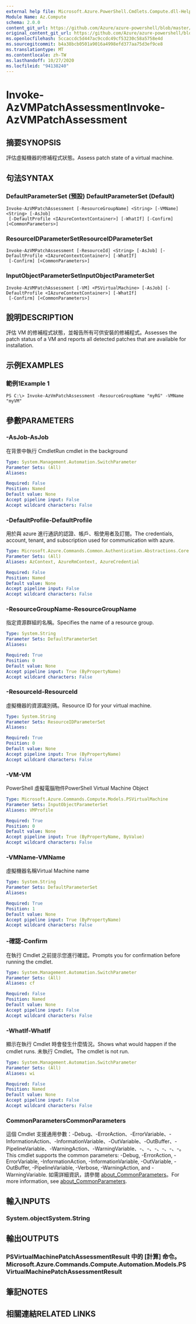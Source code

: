 ```yaml
---
external help file: Microsoft.Azure.PowerShell.Cmdlets.Compute.dll-Help.xml
Module Name: Az.Compute
schema: 2.0.0
content_git_url: https://github.com/Azure/azure-powershell/blob/master/src/Compute/Compute/help/Invoke-AzVmPatchAssessment.md
original_content_git_url: https://github.com/Azure/azure-powershell/blob/master/src/Compute/Compute/help/Invoke-AzVmPatchAssessment.md
ms.openlocfilehash: 5ccaccdc5d447ac9ccdc49cf53230c58a5758e4d
ms.sourcegitcommit: b4a38bcb0501a9016a4998efd377aa75d3ef9ce8
ms.translationtype: MT
ms.contentlocale: zh-TW
ms.lasthandoff: 10/27/2020
ms.locfileid: "94138240"
---
```

# <span data-ttu-id="25b84-101">Invoke-AzVMPatchAssessment</span><span class="sxs-lookup"><span data-stu-id="25b84-101">Invoke-AzVMPatchAssessment</span></span>

## <span data-ttu-id="25b84-102">摘要</span><span class="sxs-lookup"><span data-stu-id="25b84-102">SYNOPSIS</span></span>
<span data-ttu-id="25b84-103">評估虛擬機器的修補程式狀態。</span><span class="sxs-lookup"><span data-stu-id="25b84-103">Assess patch state of a virtual machine.</span></span>

## <span data-ttu-id="25b84-104">句法</span><span class="sxs-lookup"><span data-stu-id="25b84-104">SYNTAX</span></span>

### <span data-ttu-id="25b84-105">DefaultParameterSet (預設) </span><span class="sxs-lookup"><span data-stu-id="25b84-105">DefaultParameterSet (Default)</span></span>
```
Invoke-AzVMPatchAssessment [-ResourceGroupName] <String> [-VMName] <String> [-AsJob]
 [-DefaultProfile <IAzureContextContainer>] [-WhatIf] [-Confirm] [<CommonParameters>]
```

### <span data-ttu-id="25b84-106">ResourceIDParameterSet</span><span class="sxs-lookup"><span data-stu-id="25b84-106">ResourceIDParameterSet</span></span>
```
Invoke-AzVMPatchAssessment [-ResourceId] <String> [-AsJob] [-DefaultProfile <IAzureContextContainer>] [-WhatIf]
 [-Confirm] [<CommonParameters>]
```

### <span data-ttu-id="25b84-107">InputObjectParameterSet</span><span class="sxs-lookup"><span data-stu-id="25b84-107">InputObjectParameterSet</span></span>
```
Invoke-AzVMPatchAssessment [-VM] <PSVirtualMachine> [-AsJob] [-DefaultProfile <IAzureContextContainer>] [-WhatIf]
 [-Confirm] [<CommonParameters>]
```

## <span data-ttu-id="25b84-108">說明</span><span class="sxs-lookup"><span data-stu-id="25b84-108">DESCRIPTION</span></span>
<span data-ttu-id="25b84-109">評估 VM 的修補程式狀態，並報告所有可供安裝的修補程式。</span><span class="sxs-lookup"><span data-stu-id="25b84-109">Assesses the patch status of a VM and reports all detected patches that are available for installation.</span></span>

## <span data-ttu-id="25b84-110">示例</span><span class="sxs-lookup"><span data-stu-id="25b84-110">EXAMPLES</span></span>

### <span data-ttu-id="25b84-111">範例1</span><span class="sxs-lookup"><span data-stu-id="25b84-111">Example 1</span></span>
```
PS C:\> Invoke-AzVmPatchAssessment -ResourceGroupName "myRG" -VMName "myVM"
```

## <span data-ttu-id="25b84-112">參數</span><span class="sxs-lookup"><span data-stu-id="25b84-112">PARAMETERS</span></span>

### <span data-ttu-id="25b84-113">-AsJob</span><span class="sxs-lookup"><span data-stu-id="25b84-113">-AsJob</span></span>
<span data-ttu-id="25b84-114">在背景中執行 Cmdlet</span><span class="sxs-lookup"><span data-stu-id="25b84-114">Run cmdlet in the background</span></span>

```yaml
Type: System.Management.Automation.SwitchParameter
Parameter Sets: (All)
Aliases:

Required: False
Position: Named
Default value: None
Accept pipeline input: False
Accept wildcard characters: False
```

### <span data-ttu-id="25b84-115">-DefaultProfile</span><span class="sxs-lookup"><span data-stu-id="25b84-115">-DefaultProfile</span></span>
<span data-ttu-id="25b84-116">用於與 azure 進行通訊的認證、帳戶、租使用者及訂閱。</span><span class="sxs-lookup"><span data-stu-id="25b84-116">The credentials, account, tenant, and subscription used for communication with azure.</span></span>

```yaml
Type: Microsoft.Azure.Commands.Common.Authentication.Abstractions.Core.IAzureContextContainer
Parameter Sets: (All)
Aliases: AzContext, AzureRmContext, AzureCredential

Required: False
Position: Named
Default value: None
Accept pipeline input: False
Accept wildcard characters: False
```

### <span data-ttu-id="25b84-117">-ResourceGroupName</span><span class="sxs-lookup"><span data-stu-id="25b84-117">-ResourceGroupName</span></span>
<span data-ttu-id="25b84-118">指定資源群組的名稱。</span><span class="sxs-lookup"><span data-stu-id="25b84-118">Specifies the name of a resource group.</span></span>

```yaml
Type: System.String
Parameter Sets: DefaultParameterSet
Aliases:

Required: True
Position: 0
Default value: None
Accept pipeline input: True (ByPropertyName)
Accept wildcard characters: False
```

### <span data-ttu-id="25b84-119">-ResourceId</span><span class="sxs-lookup"><span data-stu-id="25b84-119">-ResourceId</span></span>
<span data-ttu-id="25b84-120">虛擬機器的資源識別碼。</span><span class="sxs-lookup"><span data-stu-id="25b84-120">Resource ID for your virtual machine.</span></span>

```yaml
Type: System.String
Parameter Sets: ResourceIDParameterSet
Aliases:

Required: True
Position: 0
Default value: None
Accept pipeline input: True (ByPropertyName)
Accept wildcard characters: False
```

### <span data-ttu-id="25b84-121">-VM</span><span class="sxs-lookup"><span data-stu-id="25b84-121">-VM</span></span>
<span data-ttu-id="25b84-122">PowerShell 虛擬電腦物件</span><span class="sxs-lookup"><span data-stu-id="25b84-122">PowerShell Virtual Machine Object</span></span>

```yaml
Type: Microsoft.Azure.Commands.Compute.Models.PSVirtualMachine
Parameter Sets: InputObjectParameterSet
Aliases: VMProfile

Required: True
Position: 0
Default value: None
Accept pipeline input: True (ByPropertyName, ByValue)
Accept wildcard characters: False
```

### <span data-ttu-id="25b84-123">-VMName</span><span class="sxs-lookup"><span data-stu-id="25b84-123">-VMName</span></span>
<span data-ttu-id="25b84-124">虛擬機器名稱</span><span class="sxs-lookup"><span data-stu-id="25b84-124">Virtual Machine name</span></span>

```yaml
Type: System.String
Parameter Sets: DefaultParameterSet
Aliases:

Required: True
Position: 1
Default value: None
Accept pipeline input: True (ByPropertyName)
Accept wildcard characters: False
```

### <span data-ttu-id="25b84-125">-確認</span><span class="sxs-lookup"><span data-stu-id="25b84-125">-Confirm</span></span>
<span data-ttu-id="25b84-126">在執行 Cmdlet 之前提示您進行確認。</span><span class="sxs-lookup"><span data-stu-id="25b84-126">Prompts you for confirmation before running the cmdlet.</span></span>

```yaml
Type: System.Management.Automation.SwitchParameter
Parameter Sets: (All)
Aliases: cf

Required: False
Position: Named
Default value: None
Accept pipeline input: False
Accept wildcard characters: False
```

### <span data-ttu-id="25b84-127">-WhatIf</span><span class="sxs-lookup"><span data-stu-id="25b84-127">-WhatIf</span></span>
<span data-ttu-id="25b84-128">顯示在執行 Cmdlet 時會發生什麼情況。</span><span class="sxs-lookup"><span data-stu-id="25b84-128">Shows what would happen if the cmdlet runs.</span></span> <span data-ttu-id="25b84-129">未執行 Cmdlet。</span><span class="sxs-lookup"><span data-stu-id="25b84-129">The cmdlet is not run.</span></span>

```yaml
Type: System.Management.Automation.SwitchParameter
Parameter Sets: (All)
Aliases: wi

Required: False
Position: Named
Default value: None
Accept pipeline input: False
Accept wildcard characters: False
```

### <span data-ttu-id="25b84-130">CommonParameters</span><span class="sxs-lookup"><span data-stu-id="25b84-130">CommonParameters</span></span>
<span data-ttu-id="25b84-131">這個 Cmdlet 支援通用參數：-Debug、-ErrorAction、-ErrorVariable、-InformationAction、-InformationVariable、-OutVariable、-OutBuffer、-PipelineVariable、-WarningAction、-WarningVariable、-、-、-、-、-、-。</span><span class="sxs-lookup"><span data-stu-id="25b84-131">This cmdlet supports the common parameters: -Debug, -ErrorAction, -ErrorVariable, -InformationAction, -InformationVariable, -OutVariable, -OutBuffer, -PipelineVariable, -Verbose, -WarningAction, and -WarningVariable.</span></span> <span data-ttu-id="25b84-132">如需詳細資訊，請參閱 [about_CommonParameters](http://go.microsoft.com/fwlink/?LinkID=113216)。</span><span class="sxs-lookup"><span data-stu-id="25b84-132">For more information, see [about_CommonParameters](http://go.microsoft.com/fwlink/?LinkID=113216).</span></span>

## <span data-ttu-id="25b84-133">輸入</span><span class="sxs-lookup"><span data-stu-id="25b84-133">INPUTS</span></span>

### <span data-ttu-id="25b84-134">System.object</span><span class="sxs-lookup"><span data-stu-id="25b84-134">System.String</span></span>

## <span data-ttu-id="25b84-135">輸出</span><span class="sxs-lookup"><span data-stu-id="25b84-135">OUTPUTS</span></span>

### <span data-ttu-id="25b84-136">PSVirtualMachinePatchAssessmentResult 中的 [計算] 命令。</span><span class="sxs-lookup"><span data-stu-id="25b84-136">Microsoft.Azure.Commands.Compute.Automation.Models.PSVirtualMachinePatchAssessmentResult</span></span>

## <span data-ttu-id="25b84-137">筆記</span><span class="sxs-lookup"><span data-stu-id="25b84-137">NOTES</span></span>

## <span data-ttu-id="25b84-138">相關連結</span><span class="sxs-lookup"><span data-stu-id="25b84-138">RELATED LINKS</span></span>
